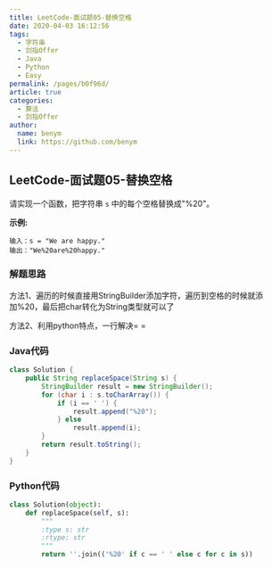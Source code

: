 ```yaml
---
title: LeetCode-面试题05-替换空格
date: 2020-04-03 16:12:56
tags: 
  - 字符串
  - 剑指Offer
  - Java
  - Python
  - Easy
permalink: /pages/b0f96d/
article: true
categories: 
  - 算法
  - 剑指Offer
author: 
  name: benym
  link: https://github.com/benym
---
```


## LeetCode-面试题05-替换空格

请实现一个函数，把字符串 `s` 中的每个空格替换成"%20"。

<!--more-->

**示例:**

```
输入：s = "We are happy."
输出："We%20are%20happy."
```

### 解题思路

方法1、遍历的时候直接用StringBuilder添加字符，遍历到空格的时候就添加%20，最后把char转化为String类型就可以了

方法2、利用python特点，一行解决= =

### Java代码

```java
class Solution {
    public String replaceSpace(String s) {
        StringBuilder result = new StringBuilder();
        for (char i : s.toCharArray()) {
            if (i == ' ') {
                result.append("%20");
            } else
                result.append(i);
        }
        return result.toString();
    }
}
```

### Python代码

```python
class Solution(object):
    def replaceSpace(self, s):
        """
        :type s: str
        :rtype: str
        """
        return ''.join(('%20' if c == ' ' else c for c in s))
```

